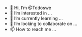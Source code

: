 - 👋 Hi, I’m @Tddoswe
- 👀 I’m interested in ...
- 🌱 I’m currently learning ...
- 💞️ I’m looking to collaborate on ...
- 📫 How to reach me ...

<!---
Tddoswe/Tddoswe is a ✨ special ✨ repository because its `README.md` (this file) appears on your GitHub profile.
You can click the Preview link to take a look at your changes.
--->
